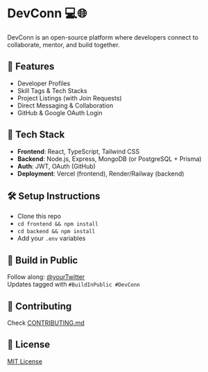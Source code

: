 # DevConn 💻🌐

DevConn is an open-source platform where developers connect to collaborate, mentor, and build together.

## 🌟 Features
- Developer Profiles
- Skill Tags & Tech Stacks
- Project Listings (with Join Requests)
- Direct Messaging & Collaboration
- GitHub & Google OAuth Login

## 🚀 Tech Stack
- **Frontend**: React, TypeScript, Tailwind CSS
- **Backend**: Node.js, Express, MongoDB (or PostgreSQL + Prisma)
- **Auth**: JWT, OAuth (GitHub)
- **Deployment**: Vercel (frontend), Render/Railway (backend)

## 🛠️ Setup Instructions
- Clone this repo
- `cd frontend && npm install`
- `cd backend && npm install`
- Add your `.env` variables

## 📢 Build in Public
Follow along: [@yourTwitter](https://twitter.com/yourTwitter)  
Updates tagged with `#BuildInPublic #DevConn`

## 🤝 Contributing
Check [CONTRIBUTING.md](./CONTRIBUTING.md)

## 📄 License
[MIT License](./LICENSE)
